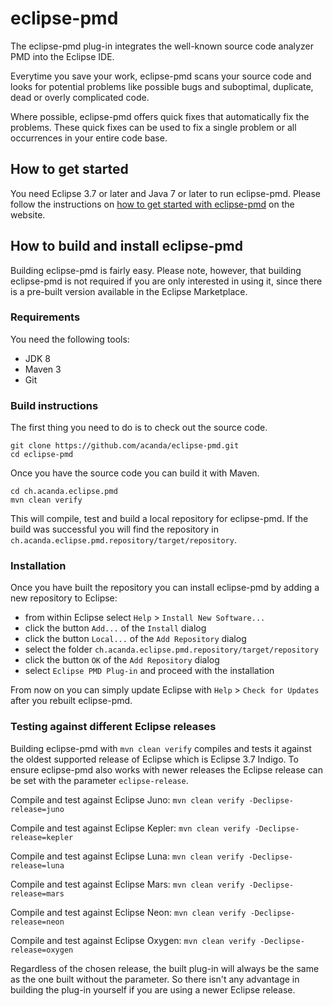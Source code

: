 # eclipse-pmd
The eclipse-pmd plug-in integrates the well-known source code analyzer PMD into the Eclipse IDE.

Everytime you save your work, eclipse-pmd scans your source code and looks for potential problems like possible bugs and suboptimal, duplicate, dead or overly complicated code.

Where possible, eclipse-pmd offers quick fixes that automatically fix the problems. These quick fixes can be used to fix a single problem or all occurrences in your entire code base.

## How to get started
You need Eclipse 3.7 or later and Java 7 or later to run eclipse-pmd. Please follow the instructions on [how to get started with eclipse-pmd](http://acanda.github.io/eclipse-pmd/getting-started.html) on the website.

## How to build and install eclipse-pmd
Building eclipse-pmd is fairly easy. Please note, however, that building eclipse-pmd is not required if you are only interested in using it, since there is a pre-built version available in the Eclipse Marketplace.

### Requirements
You need the following tools:

* JDK 8
* Maven 3
* Git

### Build instructions
The first thing you need to do is to check out the source code.

```
git clone https://github.com/acanda/eclipse-pmd.git
cd eclipse-pmd
```

Once you have the source code you can build it with Maven.

```
cd ch.acanda.eclipse.pmd
mvn clean verify
```

This will compile, test and build a local repository for eclipse-pmd.
If the build was successful you will find the repository in `ch.acanda.eclipse.pmd.repository/target/repository`.

### Installation
Once you have built the repository you can install eclipse-pmd by adding a new repository to Eclipse: 

* from within Eclipse select `Help` > `Install New Software...`
* click the button `Add...` of the `Install` dialog
* click the button `Local...` of the `Add Repository` dialog 
* select the folder `ch.acanda.eclipse.pmd.repository/target/repository`
* click the button `OK` of the `Add Repository` dialog
* select `Eclipse PMD Plug-in` and proceed with the installation

From now on you can simply update Eclipse with `Help` > `Check for Updates` after you rebuilt eclipse-pmd.

### Testing against different Eclipse releases
Building eclipse-pmd with `mvn clean verify` compiles and tests it against the oldest supported release of Eclipse which is Eclipse 3.7 Indigo. To ensure eclipse-pmd also works with newer releases the Eclipse release can be set with the parameter `eclipse-release`.

Compile and test against Eclipse Juno: `mvn clean verify -Declipse-release=juno`

Compile and test against Eclipse Kepler: `mvn clean verify -Declipse-release=kepler`

Compile and test against Eclipse Luna: `mvn clean verify -Declipse-release=luna`

Compile and test against Eclipse Mars: `mvn clean verify -Declipse-release=mars`

Compile and test against Eclipse Neon: `mvn clean verify -Declipse-release=neon`

Compile and test against Eclipse Oxygen: `mvn clean verify -Declipse-release=oxygen`

Regardless of the chosen release, the built plug-in will always be the same as the one built without the parameter. So there isn't any advantage in building the plug-in yourself if you are using a newer Eclipse release.
